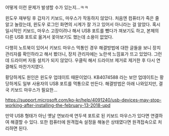 어떻게 이런 문제가 발생할 수가 있는지...ㅋㅋ

윈도우 재부팅 후 갑자기 키보드, 마우스가 작동하지 않았다. 처음엔 컴퓨터가 죽은 줄 알고 놀랐는데, 윈도우 로그인 화면의 시계가 잘 가고 있어서 아니라는 걸 알았다. 혹시 일시적인 키보드, 마우스 고장이려나 해서 USB 포트를 뺐다가 껴보기도 하고, 본체의 다른 USB 포트로 옮겨서 꽂아보기도 했는데 소용이 없었다.

다행히 노트북이 있어서 키보드 마우스 먹통인 경우 해결방법에 대한 글들을 보니 장치 관리자를 확인하라고 해서 봤더니, 장치 관리자에는 노란색 느낌표가 뜨고 있었다. 그런데 드라이버 자동 설치가 되지 않았다. 우클릭 해서 드라이브 제거로 제거한 후 다시 연결해도 마찬가지였다.

황당하게도 원인은 윈도우 업데이트 때문이었다. KB4074588 라는 보안 업데이트는 황당하게도 일부 사용자의 USB 포트를 먹통으로 만든다. 해결방법은 아래 나와있지만, 결국 키보드 마우스가 필요한...

https://support.microsoft.com/ko-kr/help/4091240/usb-devices-may-stop-working-after-installing-the-february-13-2018-upd

만약 USB 형태가 아닌 옛날 연보라색 연두색 포트로 된 키보드 마우스가 있다면 연결하여 해결할 수 있다. 또한 컴퓨터에 원격접속 설정을 해놓은 상태였다면 원격접속으로 처리하면 된다.